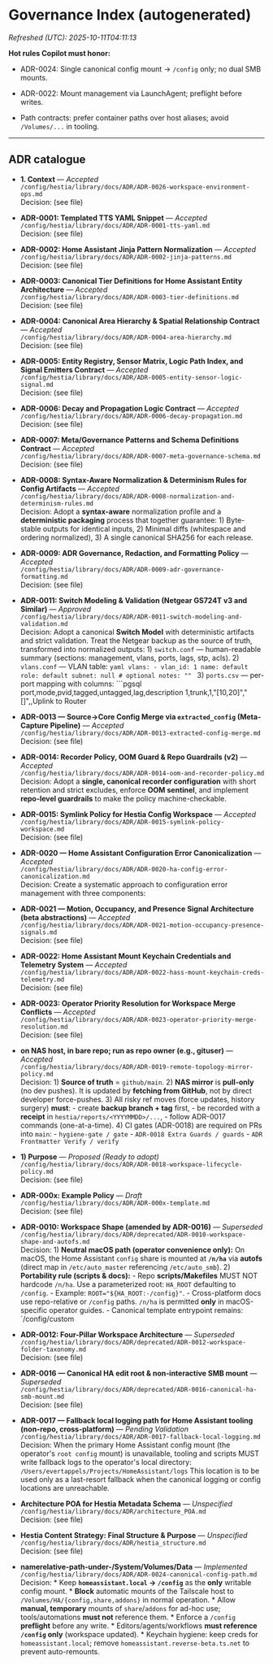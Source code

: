 # Governance Index (autogenerated)

_Refreshed (UTC): 2025-10-11T04:11:13_

**Hot rules Copilot must honor:**

- ADR-0024: Single canonical config mount → `/config` only; no dual SMB mounts.

- ADR-0022: Mount management via LaunchAgent; preflight before writes.

- Path contracts: prefer container paths over host aliases; avoid `/Volumes/...` in tooling.


---

## ADR catalogue

- **1. Context** — _Accepted_  
  `/config/hestia/library/docs/ADR/ADR-0026-workspace-environment-ops.md`  
  Decision: (see file)

- **ADR-0001: Templated TTS YAML Snippet** — _Accepted_  
  `/config/hestia/library/docs/ADR/ADR-0001-tts-yaml.md`  
  Decision: (see file)

- **ADR-0002: Home Assistant Jinja Pattern Normalization** — _Accepted_  
  `/config/hestia/library/docs/ADR/ADR-0002-jinja-patterns.md`  
  Decision: (see file)

- **ADR-0003: Canonical Tier Definitions for Home Assistant Entity Architecture** — _Accepted_  
  `/config/hestia/library/docs/ADR/ADR-0003-tier-definitions.md`  
  Decision: (see file)

- **ADR-0004: Canonical Area Hierarchy & Spatial Relationship Contract** — _Accepted_  
  `/config/hestia/library/docs/ADR/ADR-0004-area-hierarchy.md`  
  Decision: (see file)

- **ADR-0005: Entity Registry, Sensor Matrix, Logic Path Index, and Signal Emitters Contract** — _Accepted_  
  `/config/hestia/library/docs/ADR/ADR-0005-entity-sensor-logic-signal.md`  
  Decision: (see file)

- **ADR-0006: Decay and Propagation Logic Contract** — _Accepted_  
  `/config/hestia/library/docs/ADR/ADR-0006-decay-propagation.md`  
  Decision: (see file)

- **ADR-0007: Meta/Governance Patterns and Schema Definitions Contract** — _Accepted_  
  `/config/hestia/library/docs/ADR/ADR-0007-meta-governance-schema.md`  
  Decision: (see file)

- **ADR-0008: Syntax-Aware Normalization & Determinism Rules for Config Artifacts** — _Accepted_  
  `/config/hestia/library/docs/ADR/ADR-0008-normalization-and-determinism-rules.md`  
  Decision: Adopt a **syntax-aware** normalization profile and a **deterministic packaging** process that together guarantee: 1) Byte-stable outputs for identical inputs, 2) Minimal diffs (whitespace and ordering normalized), 3) A single canonical SHA256 for each release.

- **ADR-0009: ADR Governance, Redaction, and Formatting Policy** — _Accepted_  
  `/config/hestia/library/docs/ADR/ADR-0009-adr-governance-formatting.md`  
  Decision: (see file)

- **ADR-0011: Switch Modeling & Validation (Netgear GS724T v3 and Similar)** — _Approved_  
  `/config/hestia/library/docs/ADR/ADR-0011-switch-modeling-and-validation.md`  
  Decision: Adopt a canonical **Switch Model** with deterministic artifacts and strict validation. Treat the Netgear backup as the source of truth, transformed into normalized outputs: 1) `switch.conf` — human-readable summary (sections: management, vlans, ports, lags, stp, acls). 2) `vlans.conf` — VLAN table: ```yaml vlans: - vlan_id: 1 name: default role: default subnet: null # optional notes: "" ``` 3) `ports.csv` — per-port mapping with columns: ```pgsql port,mode,pvid,tagged,untagged,lag,description 1,trunk,1,"[10,20]","[]",,Uplink to Router

- **ADR-0013 — Source→Core Config Merge via `extracted_config` (Meta-Capture Pipeline)** — _Accepted_  
  `/config/hestia/library/docs/ADR/ADR-0013-extracted-config-merge.md`  
  Decision: (see file)

- **ADR-0014: Recorder Policy, OOM Guard & Repo Guardrails (v2)** — _Accepted_  
  `/config/hestia/library/docs/ADR/ADR-0014-oom-and-recorder-policy.md`  
  Decision: Adopt a **single, canonical recorder configuration** with short retention and strict excludes, enforce **OOM sentinel**, and implement **repo-level guardrails** to make the policy machine-checkable.

- **ADR-0015: Symlink Policy for Hestia Config Workspace** — _Accepted_  
  `/config/hestia/library/docs/ADR/ADR-0015-symlink-policy-workspace.md`  
  Decision: (see file)

- **ADR-0020 — Home Assistant Configuration Error Canonicalization** — _Accepted_  
  `/config/hestia/library/docs/ADR/ADR-0020-ha-config-error-canonicalization.md`  
  Decision: Create a systematic approach to configuration error management with three components:

- **ADR-0021 — Motion, Occupancy, and Presence Signal Architecture (beta abstractions)** — _Accepted_  
  `/config/hestia/library/docs/ADR/ADR-0021-motion-occupancy-presence-signals.md`  
  Decision: (see file)

- **ADR-0022: Home Assistant Mount Keychain Credentials and Telemetry System** — _Accepted_  
  `/config/hestia/library/docs/ADR/ADR-0022-hass-mount-keychain-creds-telemetry.md`  
  Decision: (see file)

- **ADR-0023: Operator Priority Resolution for Workspace Merge Conflicts** — _Accepted_  
  `/config/hestia/library/docs/ADR/ADR-0023-operator-priority-merge-resolution.md`  
  Decision: (see file)

- **on NAS host, in bare repo; run as repo owner (e.g., gituser)** — _Accepted_  
  `/config/hestia/library/docs/ADR/ADR-0019-remote-topology-mirror-policy.md`  
  Decision: 1) **Source of truth** = `github/main`. 2) **NAS mirror** is **pull-only** (no dev pushes). It is updated by **fetching from GitHub**, not by direct developer force-pushes. 3) All risky ref moves (force updates, history surgery) **must**: - create **backup branch + tag** first, - be recorded with a **receipt** in `hestia/reports/<YYYYMMDD>/...`, - follow ADR-0017 commands (one-at-a-time). 4) CI gates (ADR-0018) are required on PRs into `main`: - `hygiene-gate / gate` - `ADR-0018 Extra Guards / guards` - `ADR Frontmatter Verify / verify`

- **1) Purpose** — _Proposed (Ready to adopt)_  
  `/config/hestia/library/docs/ADR/ADR-0018-workspace-lifecycle-policy.md`  
  Decision: (see file)

- **ADR-000x: Example Policy** — _Draft_  
  `/config/hestia/library/docs/ADR/ADR-000x-template.md`  
  Decision: (see file)

- **ADR-0010: Workspace Shape (amended by ADR-0016)** — _Superseded_  
  `/config/hestia/library/docs/ADR/deprecated/ADR-0010-workspace-shape-and-autofs.md`  
  Decision: 1) **Neutral macOS path (operator convenience only):** On macOS, the Home Assistant `config` share is mounted at **`/n/ha`** via **autofs** (direct map in `/etc/auto_master` referencing `/etc/auto_smb`). 2) **Portability rule (scripts & docs):** - Repo **scripts/Makefiles** MUST NOT hardcode `/n/ha`. Use a parameterized root: `HA_ROOT` defaulting to `/config`. - Example: `ROOT="${HA_ROOT:-/config}"`. - Cross-platform docs use repo-relative or `/config` paths. `/n/ha` is permitted **only** in macOS-specific operator guides. - Canonical template entrypoint remains: `/config/custom

- **ADR-0012: Four-Pillar Workspace Architecture** — _Superseded_  
  `/config/hestia/library/docs/ADR/deprecated/ADR-0012-workspace-folder-taxonomy.md`  
  Decision: (see file)

- **ADR-0016 — Canonical HA edit root & non‑interactive SMB mount** — _Superseded_  
  `/config/hestia/library/docs/ADR/deprecated/ADR-0016-canonical-ha-smb-mount.md`  
  Decision: (see file)

- **ADR-0017 — Fallback local logging path for Home Assistant tooling (non-repo, cross-platform)** — _Pending Validation_  
  `/config/hestia/library/docs/ADR/ADR-0017-fallback-local-logging.md`  
  Decision: When the primary Home Assistant config mount (the operator's `root config` mount) is unavailable, tooling and scripts MUST write fallback logs to the operator's local directory: `/Users/evertappels/Projects/HomeAssistant/logs` This location is to be used only as a last-resort fallback when the canonical logging or config locations are unreachable.

- **Architecture POA for Hestia Metadata Schema** — _Unspecified_  
  `/config/hestia/library/docs/ADR/architecture_POA.md`  
  Decision: (see file)

- **Hestia Content Strategy: Final Structure & Purpose** — _Unspecified_  
  `/config/hestia/library/docs/ADR/hestia_structure.md`  
  Decision: (see file)

- **name<TAB>relative-path-under-/System/Volumes/Data** — _Implemented_  
  `/config/hestia/library/docs/ADR/ADR-0024-canonical-config-path.md`  
  Decision: * Keep **`homeassistant.local` → `/config`** as the **only** writable config mount. * **Block** automatic mounts of the Tailscale host to `/Volumes/HA/{config,share,addons}` in normal operation. * Allow **manual, temporary** mounts of `share`/`addons` for ad-hoc use; tools/automations **must not** reference them. * Enforce a `/config` **preflight** before any write. * Editors/agents/workflows **must reference `/config` only** (workspace updated). * Keychain hygiene: keep creds for `homeassistant.local`; remove `homeassistant.reverse-beta.ts.net` to prevent auto-remounts.
